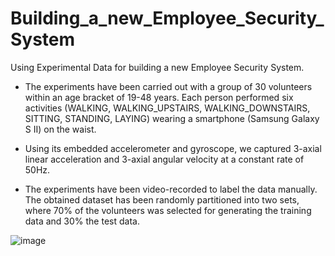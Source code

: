 # Building_a_new_Employee_Security_System

Using Experimental Data for building a new Employee Security System. 

* The experiments have been carried out with a group of 30 volunteers within an age bracket of 19-48 years. Each person performed six activities (WALKING,  WALKING_UPSTAIRS, WALKING_DOWNSTAIRS, SITTING, STANDING, LAYING) wearing a smartphone (Samsung Galaxy S II) on the waist. 

* Using its embedded accelerometer and gyroscope, we captured 3-axial linear acceleration and 3-axial angular velocity at a constant rate of 50Hz. 

* The experiments have been video-recorded to label the data manually. The obtained dataset has been randomly partitioned into two sets, where 70% of the volunteers was selected for generating the training data and 30% the test data. 

![image](https://www.acesecurity.co.uk/hubfs/keyless_entry_for_business-.jpg)
